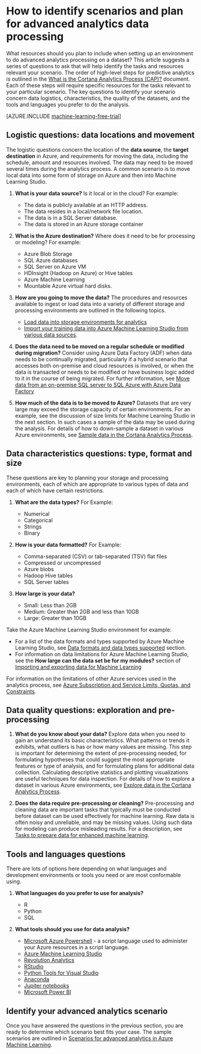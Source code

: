 <properties 
	pageTitle="How to identify scenarios and plan for advanced analytics data processing | Microsoft Azure" 
	description="Plan for advanced analytics by considering a series of key questions." 
	services="machine-learning" 
	documentationCenter="" 
	authors="bradsev"
	manager="paulettm" 
	editor="cgronlun" />

<tags 
	ms.service="machine-learning" 
	ms.workload="data-services" 
	ms.tgt_pltfrm="na" 
	ms.devlang="na" 
	ms.topic="article" 
	ms.date="11/23/2015" 
	ms.author="bradsev" /> 


# How to identify scenarios and plan for advanced analytics data processing

What resources should you plan to include when setting up an environment to do advanced analytics processing on a dataset? This article suggests a series of questions to ask that will help identify the tasks and resources relevant your scenario. The order of high-level steps for predictive analytics is outlined in the [What is the Cortana Analytics Process (CAP)?](machine-learning-data-science-the-cortana-analytics-process.md) document. Each of these steps will require specific resources for the  tasks relevant to your particular scenario. The key questions to identify your scenario concern data logistics, characteristics, the quality of the datasets, and the tools and languages you prefer to do the analysis.

[AZURE.INCLUDE [machine-learning-free-trial](../../includes/machine-learning-free-trial.md)]

## Logistic questions: data locations and movement
The logistic questions concern the location of the **data source**, the **target destination** in Azure, and requirements for moving the data, including the schedule, amount and resources involved. The data may need to be moved several times during the analytics process. A common scenario is to move local data into some form of storage on Azure and then into Machine Learning Studio.

1. **What is your data source?** Is it local or in the cloud? For example:
	- The data is publicly available at an HTTP address.
	- The data resides in a local/network file location.
	- The data is in a SQL Server database.
	- The data is stored in an Azure storage container

2. **What is the Azure destination?** Where does it need to be for processing or modeling? For example:
	- Azure Blob Storage
	- SQL Azure databases
	- SQL Server on Azure VM
	- HDInsight (Hadoop on Azure) or Hive tables
	- Azure Machine Learning
	- Mountable Azure virtual hard disks.

3. **How are you going to move the data?** The procedures and resources available to ingest or load data into a variety of different storage and processing environments are outlined in the following topics.

	-  [Load data into storage environments for analytics](machine-learning-data-science-ingest-data.md) 
	-  [Import your training data into Azure Machine Learning Studio from various data sources](machine-learning-data-science-import-data,md).

4. **Does the data need to be moved on a regular schedule or modified during migration?** Consider using Azure Data Factory (ADF) when data needs to be continually migrated, particularly if a hybrid scenario that accesses both on-premise and cloud resources is involved, or when the data is transacted or needs to be modified or have business logic added to it in the course of being migrated. For further information, see [Move data from an on-premise SQL server to SQL Azure with Azure Data Factory](machine-learning-data-science-move-sql-azure-adf.md)

5. **How much of the data is to be moved to Azure?** Datasets that are very large may exceed the storage capacity of certain environments. For an example, see the discussion of size limits for Machine Learning Studio in the next section. In such cases a sample of the data may be used during the analysis. For details of how to down-sample a dataset in various Azure environments, see [Sample data in the Cortana Analytics Process](machine-learning-data-science-sample-data.md).


## Data characteristics questions: type, format and size
These questions are key to planning your storage and processing environments, each of which are appropriate to various types of data and each of which have certain restrictions. 

1. **What are the data types?** For Example: 
	- Numerical
	- Categorical
	- Strings
	- Binary

2. **How is your data formatted?** For Example:
    - Comma-separated (CSV) or tab-separated (TSV) flat files
    - Compressed or uncompressed
	- Azure blobs
	- Hadoop Hive tables
	- SQL Server tables

2. **How large is your data?**
    - Small: Less than 2GB
    - Medium: Greater than 2GB and less than 10GB
	- Large: Greater than 10GB

Take the Azure Machine Learning Studio environment for example:

- For a list of the data formats and types supported by Azure Machine Learning Studio, see
[Data formats and data types supported](machine-learning-data-science-import-data.md#data-formats-and-data-types-supported) section.
- For information on data limitations for Azure Machine Learning Studio, see the **How large can the data set be for my modules?** section of [Importing and exporting data for Machine Learning](machine-learning-faq.md#machine-learning-studio-questions)

For information on the limitations of other Azure services used in the analytics process, see [Azure Subscription and Service Limits, Quotas, and Constraints](azure-subscription-service-limits.md).

## Data quality questions: exploration and pre-processing

1. **What do you know about your data?** Explore data when you need to gain an understand its basic characteristics. What patterns or trends it exhibits, what outliers is has or how many values are missing. This step is important for determining the extent of pre-processing needed, for formulating hypotheses that could suggest the most appropriate features or type of analysis, and for formulating plans for additional data collection. Calculating descriptive statistics and plotting visualizations are useful techniques for data inspection. For details of how to explore a dataset in various Azure environments, see [Explore data in the Cortana Analytics Process](machine-learning-data-science-explore-data.md).

2. **Does the data require pre-processing or cleaning?**
Pre-processing and cleaning data are important tasks that typically must be conducted before dataset can be used effectively for machine learning. Raw data is often noisy and unreliable, and may be missing values. Using such data for modeling can produce misleading results. For a description, see [Tasks to prepare data for enhanced machine learning](machine-learning-data-science-prepare-data.md).

## Tools and languages questions
There are lots of options here depending on what languages and development environments or tools you need or are most conformable using.
 
1. **What languages do you prefer to use for analysis?**  
	- R
	- Python
	- SQL

2. **What tools should you use for data analysis?**
	- [Microsoft Azure Powershell](powershell-install-configure.md) - a script language used to administer your Azure resources in a script language.
	- [Azure Machine Learning Studio](machine-learning-what-is-ml-studio/)
	- [Revolution Analytics](http://www.revolutionanalytics.com/revolution-r-open)
	- [RStudio](http://www.rstudio.com)
	- [Python Tools for Visual Studio](http://microsoft.github.io/PTVS/)
	- [Anaconda](https://www.continuum.io/why-anaconda)
	- [Jupiter notebooks](http://jupyter.org/)
	- [Microsoft Power BI](http://powerbi.microsoft.com) 


## Identify your advanced analytics scenario
Once you have answered the questions in the previous section, you are ready to determine which scenario best fits your case. The sample scenarios are outlined in [Scenarios for advanced analytics in Azure Machine Learning](../machine-learning-data-science-plan-sample-scenarios.md).







 